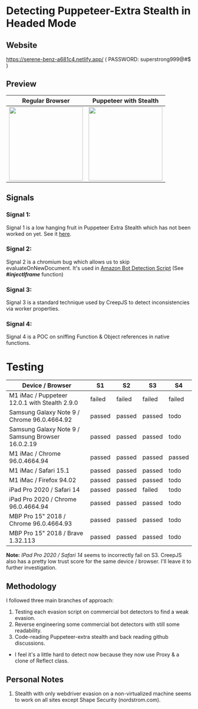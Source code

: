 # Detecting Puppeteer-Extra Stealth in Headed Mode

## Website
https://serene-benz-a681c4.netlify.app/ ( PASSWORD: superstrong999@#$ )

## Preview
| Regular Browser | Puppeteer with Stealth |
|-----------------|------------------------|
|<img src="https://user-images.githubusercontent.com/11026445/145713931-80eec91d-42be-423a-99d7-5a70a58ac2bd.png" width="200">|<img src="https://user-images.githubusercontent.com/11026445/145714077-35426b3d-552a-4af2-84dd-49134212b2b4.png" width="200">|

## Signals

### Signal 1:
Signal 1 is a low hanging fruit in Puppeteer Extra Stealth which has not been worked on yet. See it [here](https://github.com/berstend/puppeteer-extra/pull/565).

### Signal 2:
Signal 2 is a chromium bug which allows us to skip evaluateOnNewDocument. It's used in [Amazon Bot Detection Script](https://github.com/chris124567/commercial-bot-detectors/blob/master/files/amazon.js) (See **#_injectIframe_** function)

### Signal 3:
Signal 3 is a standard technique used by CreepJS to detect inconsistencies via worker properties.

### Signal 4:
Signal 4 is a POC on sniffing Function & Object references in native functions.

# Testing
| Device / Browser                                  | S1     | S2     | S3     | S4     |
|---------------------------------------------------|--------|--------|--------|--------|
| M1 iMac / Puppeteer 12.0.1 with Stealth 2.9.0     | failed | failed | failed | failed |
| Samsung Galaxy Note 9 / Chrome 96.0.4664.92       | passed | passed | passed | todo   |
| Samsung Galaxy Note 9 / Samsung Browser 16.0.2.19 | passed | passed | passed | todo   |
| M1 iMac / Chrome 96.0.4664.94                     | passed | passed | passed | passed |
| M1 iMac / Safari 15.1                             | passed | passed | passed | todo   |
| M1 iMac / Firefox 94.02                           | passed | passed | passed | todo   |
| iPad Pro 2020 / Safari 14                         | passed | passed | failed | todo   |
| iPad Pro 2020 / Chrome 96.0.4664.94               | passed | passed | passed | todo   |
| MBP Pro 15" 2018 / Chrome 96.0.4664.93            | passed | passed | passed | todo   |
| MBP Pro 15" 2018 / Brave 1.32.113                 | passed | passed | passed | todo   |

**Note:** _IPad Pro 2020 / Safari 14_ seems to incorrectly fail on S3. CreepJS also has a pretty low trust score for the same device / browser. I'll leave it to further investigation.

## Methodology
I followed three main branches of approach:
1. Testing each evasion script on commercial bot detectors to find a weak evasion.
1. Reverse engineering some commercial bot detectors with still some readability.
2. Code-reading Puppeteer-extra stealth and back reading github discussions.
  - I feel it's a little hard to detect now because they now use Proxy & a clone of Reflect class.

## Personal Notes
1. Stealth with only webdriver evasion on a non-virtualized machine seems to work on all sites except Shape Security (nordstrom.com).
